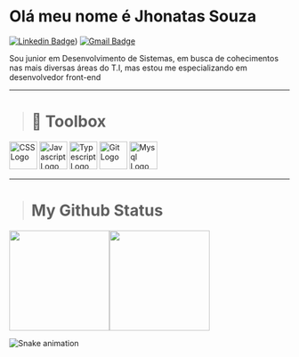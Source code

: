# Olá meu nome é Jhonatas Souza

[![Linkedin Badge](https://img.shields.io/badge/-Jhonatas%-%2004-blue?style=flat-square&logo=Linkedin&logoColor=white)](https://www.linkedin.com/in/jhonatas-souza-628b0a24a/))
[![Gmail Badge](https://img.shields.io/badge/-Email-c14438?style=flat-square&logo=Gmail&logoColor=white)](mailto:jhonatassantos2004@gmail.com)

Sou junior em Desenvolvimento de Sistemas, em busca de cohecimentos nas mais diversas áreas do T.I, mas estou me especializando em desenvolvedor front-end

--------

># 🧰 Toolbox

<img src="https://cdn.worldvectorlogo.com/logos/css-3.svg" alt="CSS Logo" width="50" height="50"/>&nbsp;<img src="https://cdn.worldvectorlogo.com/logos/logo-javascript.svg" alt="Javascript Logo" width="50" height="50"/>&nbsp;<img src="https://cdn.worldvectorlogo.com/logos/typescript.svg" alt="Typescript Logo" width="50" height="50"/>&nbsp;<img src="https://cdn.worldvectorlogo.com/logos/git-icon.svg" alt="Git Logo" width="50" height="50"/>&nbsp;<img src="https://cdn.worldvectorlogo.com/logos/mysql-6.svg" alt="Mysql Logo" width="50" height="50"/>


--------


># My Github Status

<img height="180em" src="https://github-readme-stats.vercel.app/api?username=Jhonatas-2004&show_icons=true&theme=dracula"/><img height="180em" src="https://github-readme-stats.vercel.app/api/top-langs/?username=Jhonatas-2004&layout=compact&langs_count=6&theme=dracula"/>

![Snake animation](https://github.com/Jhonatas-2004/Jhonatas-2004/blob/output/github-contribution-grid-snake.svg)
